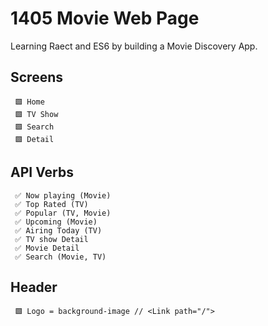 # 1405 Movie Web Page

Learning Raect and ES6 by building a Movie Discovery App.

## Screens

     🟩 Home
     🟩 TV Show
     🟩 Search
     🟩 Detail

## API Verbs

     ✅ Now playing (Movie)
     ✅ Top Rated (TV)
     ✅ Popular (TV, Movie)
     ✅ Upcoming (Movie)
     ✅ Airing Today (TV)
     ✅ TV show Detail
     ✅ Movie Detail
     ✅ Search (Movie, TV)


## Header
     🟩 Logo = background-image // <Link path="/">